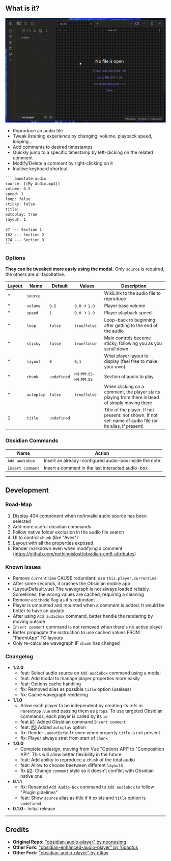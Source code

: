 ## What is it?

![Preview GIF](static/preview.gif)

-   Reproduce an audio file
-   Tweak listening experience by changing: volume, playback speed, looping...
-   Add comments to desired timestamps
-   Quickly jump to a specific timestamp by left-clicking on the related comment
-   Modify/Delete a comment by right-clicking on it
-   Inuitive keyboard shortcut

````
``` annotate-audio
source: [[My Audio.mp3]]
volume: 0.5
speed: 1
loop: false
sticky: false
title:
autoplay: true
layout: 1

37 --- Section 1
162 --- Section 2
174 --- Section 3
```
````

### Options

**They can be tweaked more easly using the modal.**
Only `source` is required, the others are all facoltative.

| Layout | Name       | Default     | Values              | Description                                                                                               |
| ------ | ---------- | ----------- | ------------------- | --------------------------------------------------------------------------------------------------------- |
| \*     | `source`   |             |                     | WikiLink to the audio file to reproduce                                                                   |
| \*     | `volume`   | `0.5`       | `0.0` → `1.0`       | Player base volume                                                                                        |
| \*     | `speed`    | `1`         | `0.0` → `1.0`       | Player playback speed                                                                                     |
| \*     | `loop`     | `false`     | `true`/`false`      | Loop-back to beginning after getting to the end of the audio                                              |
| \*     | `sticky`   | `false`     | `true`/`false`      | Main controls become sticky, following you as you scroll down                                             |
| \*     | `layout`   | `0`         | `0,1`               | What player layout to display (feel free to make your own)                                                |
| \*     | `chunk`    | `undefined` | `HH:MM:SS-HH:MM:SS` | Section of audio to play                                                                                  |
| \*     | `autoplay` | `false`     | `true`/`false`      | When clicking on a comment, the player starts playing from there instead of simply moving there           |
| 1      | `title`    | `undefined` |                     | Title of the player. If not present: not shown. If not set: name of audio file (or its alias, if present) |

### Obsidian Commands

| Name             | Action                                                 |
| ---------------- | ------------------------------------------------------ |
| `Add audiobox`   | Insert an already-configured audio-box inside the note |
| `Insert comment` | Insert a comment in the last interacted audio-box      |

---

## Development

### Road-Map

1. Display 404 component when no/invalid audio source has been selected
2. Add more useful obsidian commands
3. Follow native folder exclusion in the audio file search
4. UI to control `chunk` (like "Aves")
5. Layout with all the properties exposed
6. Render markdown even when modifying a comment (https://github.com/nothingislost/obsidian-cm6-attributes)

### Known Issues

-   Remove `currentTime` CAUSE redundant: use `this.player.currenTime`
-   After some seconds, it crashes the Obsidian mobile app
-   (LayoutDefault.vue) The wavegraph is not always loaded reliably. Sometimes, the wrong values are cached, requiring a cleaning
-   Remove `editMode` flag as it's redundant
-   Player is umounted and mounted when a comment is added. It would be better to have an update.
-   After using `Add audiobox` command, better handle the rendering by moving outside
-   `Insert comment` command is not removed when there's no active player
-   Better propagate the instruction to use cached values FROM "ParentApp" TO layouts
-   Only re-calculate wavegraph IF `chunk` has changed

### Changelog

-   **1.2.0**
    -   feat: Select audio source on `Add audiobox` command using a modal
    -   feat: Add modal to manage player properties more easily
    -   feat: Options cache handling
    -   fix: Removed alias as possible `title` option (useless)
    -   fix: Cache wavegraph rendering
-   **1.1.0**
    -   Allow each player to be independent by creating its refs in `ParentApp.vue` and passing them as `props`. To use targeted Obsidian commands, each player is called by its `id`
    -   feat [#1](https://github.com/12-VidE/annotate-audio/issues/1): Added Obsidian command `Insert comment`
    -   feat: [#3](https://github.com/12-VidE/annotate-audio/issues/3) Added `autoplay` option
    -   fix: Render `LayoutDefault` even when property `title` is not present
    -   fix: Player always strat from start of `chunk`
-   **1.0.0**
    -   Complete redesign, moving from Vue "Options API" to "Composition API". This will allow better flexibility in the future
    -   feat: Add ability to reproduce a `chunk` of the total audio
    -   feat: Allow to choose beetween different `layout`s
    -   fix [#2](https://github.com/12-VidE/annotate-audio/issues/2): Change `comment` style so it doesn't conflict with Obsidian native one
-   **0.1.1**
    -   fix: Renamed `Add Audio-Box` command to `Add audiobox` to follow "Plugin gidelines"
    -   feat: Show `source` alias as title if it exists and `title` option is `undefined`
-   **0.1.0 -** Initial release

---

## Credits

-   **Original Repo:** ["obsidian-audio-player" by noonesimg](https://github.com/noonesimg/obsidian-audio-player)
-   **Other Fork:** ["obsidian-enhanced-audio-player" by Yidaotus](https://github.com/Yidaotus/obsidian-enhanced-audio-player)
-   **Other Fork:** ["obsidian-audio-player" by dtkav](https://github.com/dtkav/obsidian-audio-player)
